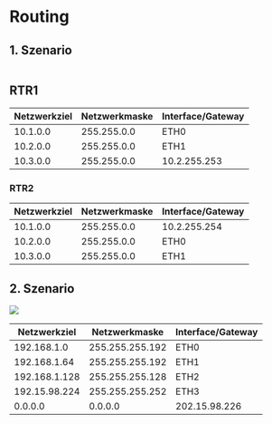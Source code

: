 # Routing

## 1. Szenario

![]()

## RTR1

| Netzwerkziel | Netzwerkmaske | Interface/Gateway |
| ------------ | ------------- | ----------------- |
| 10.1.0.0     | 255.255.0.0   | ETH0              |
| 10.2.0.0     | 255.255.0.0   | ETH1              |
| 10.3.0.0     | 255.255.0.0   | 10.2.255.253      |

### RTR2

| Netzwerkziel | Netzwerkmaske | Interface/Gateway |
| ------------ | ------------- | ----------------- |
| 10.1.0.0     | 255.255.0.0   | 10.2.255.254      |
| 10.2.0.0     | 255.255.0.0   | ETH0              |
| 10.3.0.0     | 255.255.0.0   | ETH1              |

## 2. Szenario

![](C:\Users\janec\AppData\Roaming\marktext\images\2022-11-10-11-03-38-image.png)

| Netzwerkziel  | Netzwerkmaske   | Interface/Gateway |
| ------------- | --------------- | ----------------- |
| 192.168.1.0   | 255.255.255.192 | ETH0              |
| 192.168.1.64  | 255.255.255.192 | ETH1              |
| 192.168.1.128 | 255.255.255.128 | ETH2              |
| 192.15.98.224 | 255.255.255.252 | ETH3              |
| 0.0.0.0       | 0.0.0.0         | 202.15.98.226     |
